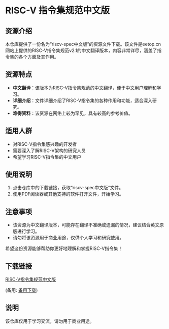 # RISC-V 指令集规范中文版

## 资源介绍

本仓库提供了一份名为“riscv-spec中文版”的资源文件下载。该文件是eetop.cn网站上提供的RISC-V指令集规范v2.1的中文翻译版本，内容非常详尽，涵盖了指令集的各个方面及其作用。

## 资源特点

- **中文翻译**：该版本为RISC-V指令集规范的中文翻译，便于中文用户理解和学习。
- **详细介绍**：文件详细介绍了RISC-V指令集的各种作用和功能，适合深入研究。
- **难得资料**：该资源在网络上较为罕见，具有较高的参考价值。

## 适用人群

- 对RISC-V指令集感兴趣的开发者
- 需要深入了解RISC-V架构的研究人员
- 希望学习RISC-V指令集的中文用户

## 使用说明

1. 点击仓库中的下载链接，获取“riscv-spec中文版”文件。
2. 使用PDF阅读器或其他支持的软件打开文件，开始学习。

## 注意事项

- 该资源为中文翻译版本，可能存在翻译不准确或遗漏的情况，建议结合英文原版进行学习。
- 请勿将该资源用于商业用途，仅供个人学习和研究使用。

希望这份资源能够帮助你更好地理解和掌握RISC-V指令集！

## 下载链接
[RISC-V指令集规范中文版](https://pan.quark.cn/s/572748409953) 

(备用: [备用下载](https://pan.baidu.com/s/1pu8qYjwrR3-qShBvcemulg?pwd=1234))

## 说明

该仓库仅用于学习交流，请勿用于商业用途。
